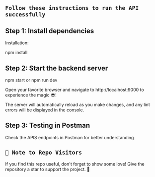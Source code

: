 ## `Follow these instructions to run the API successfully`

## Step 1: Install dependencies

Installation:

npm install

## Step 2: Start the backend server

npm start or npm run dev

Open your favorite browser and navigate to http://localhost:9000 to experience the magic 😎!

The server will automatically reload as you make changes, and any lint errors will be displayed in the console.

## Step 3: Testing in Postman

Check the APIS endpoints in Postman for better understanding

## `🚀 Note to Repo Visitors`
If you find this repo useful, don't forget to show some love! Give the repository a star to support the project. 🌟
